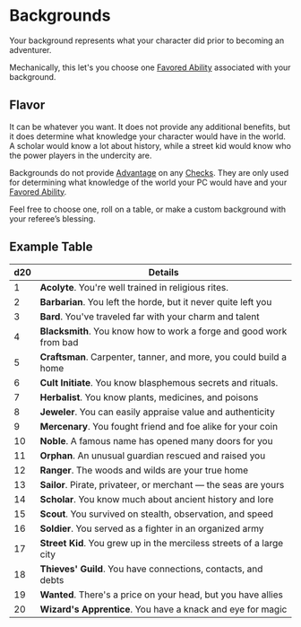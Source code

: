 # Backgrounds
Your background represents what your character did prior to becoming an adventurer.

Mechanically, this let's you choose one [Favored Ability](Favored%20Ability.md) associated with your background.
## Flavor
It can be whatever you want. It does not provide any additional benefits, but it does determine what knowledge your character would have in the world. A scholar would know a lot about history, while a street kid would know who the power players in the undercity are. 

Backgrounds do not provide [Advantage](../Game%20Procedures/Dice%20Rolls/Advantage.md) on any [Checks](../Game%20Procedures/Check.md). They are only used for determining what knowledge of the world your PC would have and your [Favored Ability](Favored%20Ability.md).

Feel free to choose one, roll on a table, or make a custom background with your referee’s blessing.
## Example Table

| d20 | Details                                                              |
| --- | -------------------------------------------------------------------- |
| 1   | **Acolyte**. You're well trained in religious rites.                 |
| 2   | **Barbarian**. You left the horde, but it never quite left you       |
| 3   | **Bard**. You've traveled far with your charm and talent             |
| 4   | **Blacksmith**. You know how to work a forge and good work from bad  |
| 5   | **Craftsman**. Carpenter, tanner, and more, you could build a home   |
| 6   | **Cult Initiate**. You know blasphemous secrets and rituals.         |
| 7   | **Herbalist**. You know plants, medicines, and poisons               |
| 8   | **Jeweler**. You can easily appraise value and authenticity          |
| 9   | **Mercenary**. You fought friend and foe alike for your coin         |
| 10  | **Noble**. A famous name has opened many doors for you               |
| 11  | **Orphan**. An unusual guardian rescued and raised you               |
| 12  | **Ranger**. The woods and wilds are your true home                   |
| 13  | **Sailor**. Pirate, privateer, or merchant — the seas are yours      |
| 14  | **Scholar**. You know much about ancient history and lore            |
| 15  | **Scout**. You survived on stealth, observation, and speed           |
| 16  | **Soldier**. You served as a fighter in an organized army            |
| 17  | **Street Kid**. You grew up in the merciless streets of a large city |
| 18  | **Thieves' Guild**. You have connections, contacts, and debts        |
| 19  | **Wanted**. There's a price on your head, but you have allies        |
| 20  | **Wizard's Apprentice**. You have a knack and eye for magic          |
